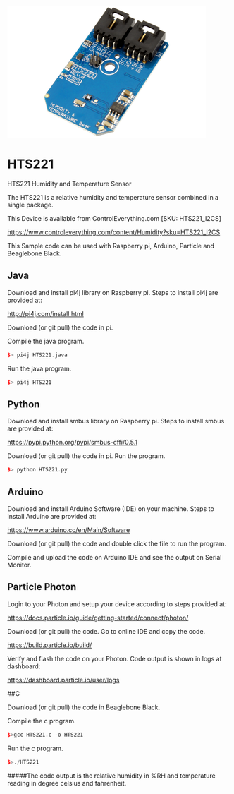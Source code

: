 [![HTS221](HTS221_I2CS.png)](https://www.controleverything.com/content/Humidity?sku=HTS221_I2CS)
# HTS221
HTS221 Humidity and Temperature Sensor

The HTS221 is a relative humidity and temperature sensor combined in a single package.

This Device is available from ControlEverything.com [SKU: HTS221_I2CS]

https://www.controleverything.com/content/Humidity?sku=HTS221_I2CS

This Sample code can be used with Raspberry pi, Arduino, Particle and Beaglebone Black.

## Java
Download and install pi4j library on Raspberry pi. Steps to install pi4j are provided at:

http://pi4j.com/install.html

Download (or git pull) the code in pi.

Compile the java program.
```cpp
$> pi4j HTS221.java
```

Run the java program.
```cpp
$> pi4j HTS221
```

## Python
Download and install smbus library on Raspberry pi. Steps to install smbus are provided at:

https://pypi.python.org/pypi/smbus-cffi/0.5.1

Download (or git pull) the code in pi. Run the program.

```cpp
$> python HTS221.py
```

## Arduino
Download and install Arduino Software (IDE) on your machine. Steps to install Arduino are provided at:

https://www.arduino.cc/en/Main/Software

Download (or git pull) the code and double click the file to run the program.

Compile and upload the code on Arduino IDE and see the output on Serial Monitor.


## Particle Photon

Login to your Photon and setup your device according to steps provided at:

https://docs.particle.io/guide/getting-started/connect/photon/

Download (or git pull) the code. Go to online IDE and copy the code.

https://build.particle.io/build/

Verify and flash the code on your Photon. Code output is shown in logs at dashboard:

https://dashboard.particle.io/user/logs


##C

Download (or git pull) the code in Beaglebone Black.

Compile the c program.
```cpp
$>gcc HTS221.c -o HTS221
```
Run the c program.
```cpp
$>./HTS221
```

#####The code output is the relative humidity in %RH and temperature reading in degree celsius and fahrenheit.
